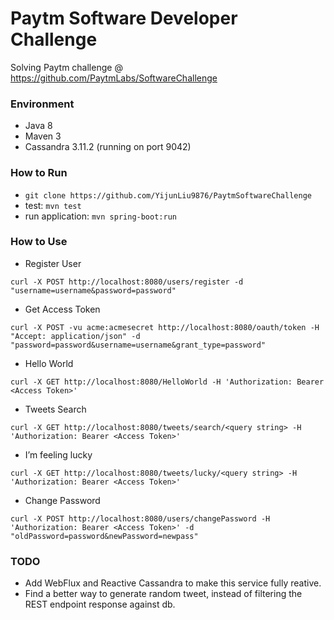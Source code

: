 # Paytm Software Developer Challenge
Solving Paytm challenge @  https://github.com/PaytmLabs/SoftwareChallenge

### Environment
* Java 8
* Maven 3
* Cassandra 3.11.2 (running on port 9042)

### How to Run
* `git clone https://github.com/YijunLiu9876/PaytmSoftwareChallenge`
* test: `mvn test`
* run application: `mvn spring-boot:run`

### How to Use
* Register User

`curl -X POST http://localhost:8080/users/register -d "username=username&password=password"`

* Get Access Token

`curl -X POST -vu acme:acmesecret http://localhost:8080/oauth/token -H "Accept: application/json" -d "password=password&username=username&grant_type=password"`

* Hello World

`curl -X GET http://localhost:8080/HelloWorld -H 'Authorization: Bearer <Access Token>'` 

* Tweets Search

`curl -X GET http://localhost:8080/tweets/search/<query string> -H 'Authorization: Bearer <Access Token>'` 

* I’m feeling lucky 

`curl -X GET http://localhost:8080/tweets/lucky/<query string> -H 'Authorization: Bearer <Access Token>'` 

* Change Password

`curl -X POST http://localhost:8080/users/changePassword -H 'Authorization: Bearer <Access Token>' -d "oldPassword=password&newPassword=newpass"`

### TODO
* Add WebFlux and Reactive Cassandra to make this service fully reative.
* Find a better way to generate random tweet, instead of filtering the REST endpoint response against db.


